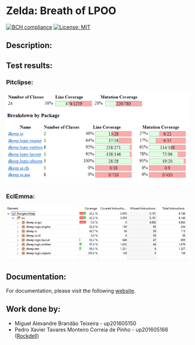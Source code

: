 # Zelda: Breath of LPOO

[![BCH compliance](https://bettercodehub.com/edge/badge/miguelalexbt/LPOO1718_T3G11?branch=master&token=8bdb8e3cbbc532fed74f5e92372979e4d52eb6f7)](https://bettercodehub.com/)
[![License: MIT](https://img.shields.io/badge/License-MIT-yellow.svg)](https://opensource.org/licenses/MIT)

## Description:



## Test results:

### Pitclipse:

![Pitclipse](/res/lpoo_pit.png)

### EclEmma:

![EclEmma](/res/lpoo_eclemma.png)

## Documentation:

For documentation, please visit the following [website](https://miguelalexbt.github.io/LPOO1718_T3G11/).

## Work done by:

- Miguel Alexandre Brandão Teixeira - up201605150
- Pedro Xavier Tavares Monteiro Correia de Pinho - up201605166 ([Rockdell](https://github.com/Rockdell))
